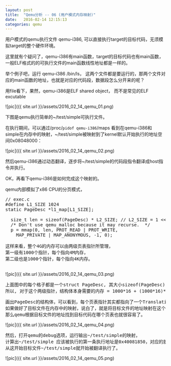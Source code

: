 ```yaml
---
layout: post
title:  "Qemu分析 -- 06 (用户模式内存映射)"
date:   2016-02-14 12:15:13
categories: qemu
---
```


用户模式的qemu执行文件 qemu-i386, 可以直接执行target的目标代码，无须模拟target的整个硬件环境。

这里就有个疑问了，qemu-i386有main函数，target的目标代码也有main函数，一般ELF格式的的可执行文件的main函数线性地址都是一样的。

举个例子吧，运行 qemu-i386 /bin/ls， 这两个文件都是要运行的，那两个文件对应的main函数的地址，也就是对应的代码段，数据段怎么分开来的呢？

用file看下，果然，qemu-i386是ELF shared object， 而不是常见的ELF excutable

![pic]({{ site.url }}/assets/2016_02_14_qemu_01.png)

下图是qemu执行简单的~/test/simple可执行文件。

在执行期间，可以通过/proc/`pidof qemu-i386`/maps 看到在qemu-i386和simple在内存中的映射，~/test/simple被映射到了kernel默认开始执行的地址空间0x08048000：

![pic]({{ site.url }}/assets/2016_02_14_qemu_02.png)

然后qemu-i386通过动态翻译，逐步将~/test/simple的代码段指令翻译成host指令并执行。

OK，再看下qemu-i386是如何完成这个映射的。

qemu内部模拟了x86 CPU的分页模式，

<pre>
// exec.c
#define L1_SIZE 1024
static PageDesc *l1_map[L1_SIZE];

  size_t len = sizeof(PageDesc) * L2_SIZE; // L2_SIZE = 1 << 10 = 1024
  /* Don't use qemu_malloc because it may recurse.  */
  p = mmap(0, len, PROT_READ | PROT_WRITE,
    MAP_PRIVATE | MAP_ANONYMOUS, -1, 0);

这样来看，整个4G的内存可以由两级页表指针所管理，
第一级有1000个指针，每个指向4M内存，
第二级也是1000个指针，每个指向4K内存。

</pre>

![pic]({{ site.url }}/assets/2016_02_14_qemu_03.png)

<pre>
上面图中的每个格子都是一个struct PageDesc, 其大小sizeof(PageDesc) = 16,
所以, 对于这个两级指针，结构体本身需要的内存 = 1000*16 + (1000*16)*1000 = 16K + 16M
</pre>

<pre>
画出PageDesc的结构体，可以看到，每个页表指针其实都指向了一个Translation Block, 即翻译块，也就是目标代码块。
如果做好了目标文件在内存中的映射，说白了，就是将目标文件的地址映射在这个两级页目录结构体中，
那么qemu根据目标文件的地址找到目标代码在哪个页表也就很容易了。
</pre>

![pic]({{ site.url }}/assets/2016_02_14_qemu_04.png)

<pre>
然后，打开qemu的debug选项，运行输出~/test/simple的映射，
计算出~/test/simple 应该被执行的第一条执行地址是0x40081850，对应的就是libc里面的_start， 
从这开始目标文件~/test/simple就开始被翻译执行了。
</pre>

![pic]({{ site.url }}/assets/2016_02_14_qemu_05.png)
